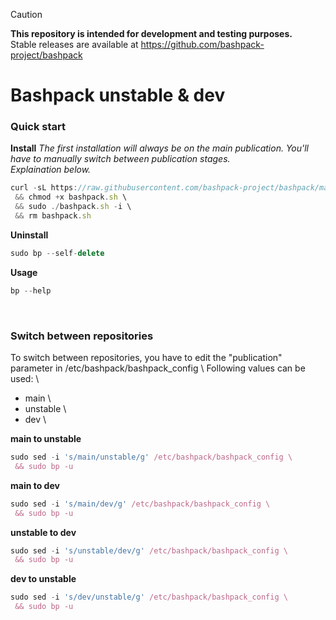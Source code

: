 > [!CAUTION]
> **This repository is intended for development and testing purposes.**\
> Stable releases are available at https://github.com/bashpack-project/bashpack

# Bashpack unstable & dev

### Quick start

**Install**
_The first installation will always be on the main publication. You'll have to manually switch between publication stages._ \
_Explaination below._

```javascript
curl -sL https://raw.githubusercontent.com/bashpack-project/bashpack/main/bashpack.sh -o bashpack.sh \
 && chmod +x bashpack.sh \
 && sudo ./bashpack.sh -i \
 && rm bashpack.sh
```

**Uninstall**
```javascript
sudo bp --self-delete
```

**Usage**
```javascript
bp --help
```

<br>

### Switch between repositories
To switch between repositories, you have to edit the "publication" parameter in /etc/bashpack/bashpack_config \ 
Following values can be used: \
- main \
- unstable \
- dev \

**main to unstable**
```javascript
sudo sed -i 's/main/unstable/g' /etc/bashpack/bashpack_config \
 && sudo bp -u
```

**main to dev**
```javascript
sudo sed -i 's/main/dev/g' /etc/bashpack/bashpack_config \
 && sudo bp -u
```

**unstable to dev**
```javascript
sudo sed -i 's/unstable/dev/g' /etc/bashpack/bashpack_config \
 && sudo bp -u
```

**dev to unstable**
```javascript
sudo sed -i 's/dev/unstable/g' /etc/bashpack/bashpack_config \
 && sudo bp -u
```

<br>
